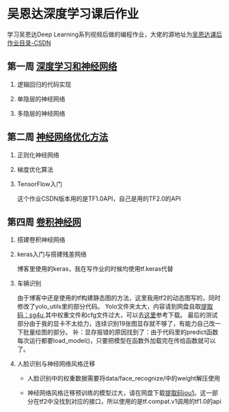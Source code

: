 # 吴恩达深度学习课后作业

学习吴恩达Deep Learning系列视频后做的编程作业，大佬的源地址为[吴恩达课后作业目录-CSDN](https://blog.csdn.net/u013733326/article/details/79827273)

## 第一周	[深度学习和神经网络](https://github.com/Dragon-GCS/Python/tree/master/%E5%90%B4%E6%81%A9%E8%BE%BE%E6%B7%B1%E5%BA%A6%E5%AD%A6%E4%B9%A0%E8%AF%BE%E5%90%8E%E4%BD%9C%E4%B8%9A/%E7%AC%AC%E4%B8%80%E5%91%A8)

1. 逻辑回归的代码实现

2. 单隐层的神经网络

3. 多隐层的神经网络

## 第二周	[神经网络优化方法](https://github.com/Dragon-GCS/Python/tree/master/%E5%90%B4%E6%81%A9%E8%BE%BE%E6%B7%B1%E5%BA%A6%E5%AD%A6%E4%B9%A0%E8%AF%BE%E5%90%8E%E4%BD%9C%E4%B8%9A/%E7%AC%AC%E4%BA%8C%E5%91%A8)

1. 正则化神经网络

2. 梯度优化算法

3. TensorFlow入门

   这个作业CSDN版本用的是TF1.0API，自己是用的TF2.0的API

## 第四周 [卷积神经网](https://github.com/Dragon-GCS/Python/tree/master/%E5%90%B4%E6%81%A9%E8%BE%BE%E6%B7%B1%E5%BA%A6%E5%AD%A6%E4%B9%A0%E8%AF%BE%E5%90%8E%E4%BD%9C%E4%B8%9A/%E7%AC%AC%E5%9B%9B%E5%91%A8)

1. 搭建卷积神经网络

2. keras入门与搭建残差网络

   博客里使用的keras，我在写作业的时候均使用tf.keras代替
   
3. 车辆识别

   由于博客中还是使用的tf构建静态图的方法，这里我用tf2的动态图写的，同时修改了yolo_utils里的部分代码。
   Yolo文件夹太大，内容请到网盘自取[提取码：sg4u](https://pan.baidu.com/s/1Sf5pQQGeGyZbmunSxDH5gA ),其中权重文件和cfg文件过大，可以去[这里](https://cloud.tencent.com/developer/article/1436586)参考下载。
   最后的测试部分由于我的显卡不太给力，连续识别19张图显存就不够了，有能力自己改一下批量绘图的部分。
   补：显存报错的原因找到了：由于代码里的predict函数每次运行都要load_model()，只要把模型在函数外加载完在传给函数就可以了。
   
4. 人脸识别与神经网络风格迁移

   * 人脸识别中的权重数据需要将data/face_recognize/中的weight解压使用

   * 神经网络风格迁移预训练的模型过大，请在网盘下载[提取码jou1](https://pan.baidu.com/s/1NKt3BYvzUHeWIGA5xPnKJQ )。这一部分在tf2中没找到对应的接口，所以使用的是tf.compat.v1调用的tf1.0的api
